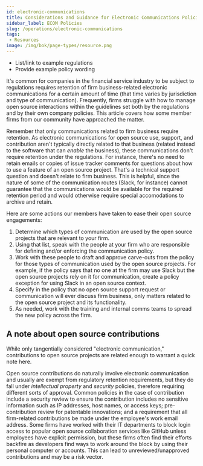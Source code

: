 ```yaml
---
id: electronic-communications
title: Considerations and Guidance for Electronic Communications Policies and Open Source
sidebar_label: ECOM Policies
slug: /operations/electronic-communications
tags:
 - Resources
image: /img/bok/page-types/resource.png
---
```


<BoxOut title="Work In Progress" image="/img/bok/warning.png">

* List/link to example regulations
* Provide example policy wording

</BoxOut>

It's common for companies in the financial service industry to be subject to regulations requires retention of firm business-related electronic communications for a certain amount of time (that time varies by jurisdiction and type of communication). Frequently, firms struggle with how to manage open source interactions within the guidelines set both by the regulations and by their own company policies. This article covers how some member firms from our community have approached the matter.

Remember that only communications related to firm business require retention. As electronic communications for open source use, support, and contribution aren't typically directly related to that business (related instead to the software that can _enable_ the business), these communications don't require retention under the regulations. For instance, there's no need to retain emails or copies of issue tracker comments for questions about how to use a feature of an open source project. That's a technical support question and doesn't relate to firm business. This is helpful, since the nature of some of the communication routes (Slack, for instance) cannot guarantee that the communications would be available for the required retention period and would otherwise require special accomodations to archive and retain.

Here are some actions our members have taken to ease their open source engagements:

1. Determine which types of communication are used by the open source projects that are relevant to your firm.
1. Using that list, speak with the people at your firm who are responsible for defining and/or enforcing the communication policy.
1. Work with these people to draft and approve carve-outs from the policy for those types of communication used by the open source projects. For example, if the policy says that no one at the firm may use Slack but the open source projects rely on it for communication, create a policy exception for using Slack in an open source context.
1. Specify in the policy that no open source support request or communication will ever discuss firm business, only matters related to the open source project and its functionality.
1. As needed, work with the training and internal comms teams to spread the new policy across the firm.

## A note about open source contributions

While only tangentially considered "electronic communication," contributions to open source projects are related enough to warrant a quick note here.

Open source contributions do naturally involve electronic communication and usually are exempt from regulatory retention requirements, but they do fall under _intellectual property_ and _security_ policies, therefore requiring different sorts of approval. Common policies in the case of contribution include a security review to ensure the contribution includes no sensitive information such as IP addresses, host names, or access keys; pre-contribution review for patentable innovations; and a requirement that all firm-related contributions be made under the employee's work email address. Some firms have worked with their IT departments to block login access to popular open source collaboration services like GitHub unless employees have explicit permission, but these firms often find their efforts backfire as developers find ways to work around the block by using their personal computer or accounts. This can lead to unreviewed/unapproved contributions and may be a risk vector.